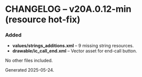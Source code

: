 # CHANGELOG – v20A.0.12-min (resource hot‑fix)

### Added
* **values/strings_additions.xml** – 9 missing string resources.
* **drawable/ic_call_end.xml** – Vector asset for end-call button.

No other files included.

Generated 2025-05-24.
